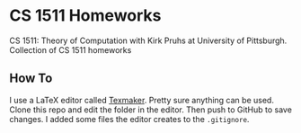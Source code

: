 # CS 1511 Homeworks
CS 1511: Theory of Computation with Kirk Pruhs at University of Pittsburgh. Collection of CS 1511 homeworks

## How To
I use a LaTeX editor called [Texmaker](http://www.xm1math.net/texmaker/). Pretty sure anything can be used. Clone this repo and edit the folder in the editor. Then push to GitHub to save changes. I added some files the editor creates to the `.gitignore`.

